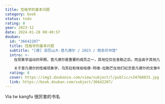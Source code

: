 ```yaml
---
title: 性格学的基本问题
category: book
status: todo
rating: 0
year: 2023-12
date: 2024-01-28 00:49:57
douban:
  id: "36642207"
  title: 性格学的基本问题
  subtitle: "[德] 亚历山大·普凡德尔 / 2023 / 商务印书馆"
  intro: >-
    在现象学运动的早期，普凡德尔是重要的成员之一，其地位仅在舍勒之后。而且由于其他几位重要的现象学和心理学代表人物的病故（利普斯）、阵亡（莱纳赫）、调离（盖格尔）或弃学务农（道伯特、康拉德-马悌尤斯），普凡德尔后来实际上是慕尼黑现象学和心理学的唯一代表人物。普凡德尔在几个哲学领域的工作为世人留下了重要的思想遗产。这些思想可以按发表的顺序来排列：1.意欲现象学，2.主观心理学或人的心灵学，3.志向／心志心理学，4.逻辑学，5.性格学,6.伦理学。其中在第三项和第四项方面的主要阐释都是发表在胡塞尔主编、普凡德尔本人担任编委的《哲学与现象学年刊》上。而在性格学方面，他的《性格学的基本问题》则是于1924年发表在埃米尔·乌悌茨主编的《性格学年刊》的创刊号上。

    关于普凡德尔的性格现象学，乌苏拉和埃伯哈德·阿维-拉勒芒在他们纪念普凡德尔的文章中写道：“在近百年来发表的关于性格学的原理问题的各种不同论文中，没有一位作者把握得比亚历山大·普凡德尔更深入，钻研得更本质，没有一位在人类研究的这个领域的心理学家比他所作的区分更全面。”普凡德尔的确给出了一个相当明确的性格学纲要：“总结起来说，对性格学的任务可以做如下规定：它需要系统地－理论地研究人的性格的本质、构造、个别特征、种类与变异、发展，以及人的性格与它的分化、它的证实、它的表达和它在外部功能产品中的印记之间的关系。”如果无意识研究是意识现象学的边界，那么性格研究应当就是普遍心理学的边界了。
  rating: 0
  cover: https://img3.doubanio.com/view/subject/l/public/s34768033.jpg
  link: https://book.douban.com/subject/36642207/
---
```


Via tw kangfu 很厉害的书名